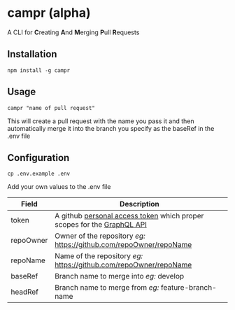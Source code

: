 # campr (alpha)

A CLI for **C**reating **A**nd **M**erging **P**ull **R**equests

## Installation

`npm install -g campr`

## Usage 

`campr "name of pull request"`

This will create a pull request with the name you pass it and then automatically merge it into the branch you specify as the baseRef in the .env file

## Configuration


`cp .env.example .env`

Add your own values to the .env file


| Field     | Description                                                                                                                                                                                                                |
| --------- | -------------------------------------------------------------------------------------------------------------------------------------------------------------------------------------------------------------------------- |
| token     | A github [personal access token](https://help.github.com/articles/creating-a-personal-access-token-for-the-command-line/) which proper scopes for the [GraphQL API](https://developer.github.com/v4/guides/forming-calls/) |
| repoOwner | Owner of the repository *eg:* https://github.com/repoOwner/repoName                                                                                                                                                        |
| repoName  | Name of the repository *eg:* https://github.com/repoOwner/repoName                                                                                                                                                         |
| baseRef   | Branch name to merge into *eg:* develop                                                                                                                                                                                    |
| headRef   | Branch name to merge from *eg:* feature-branch-name                                                                                                                                                                        |
